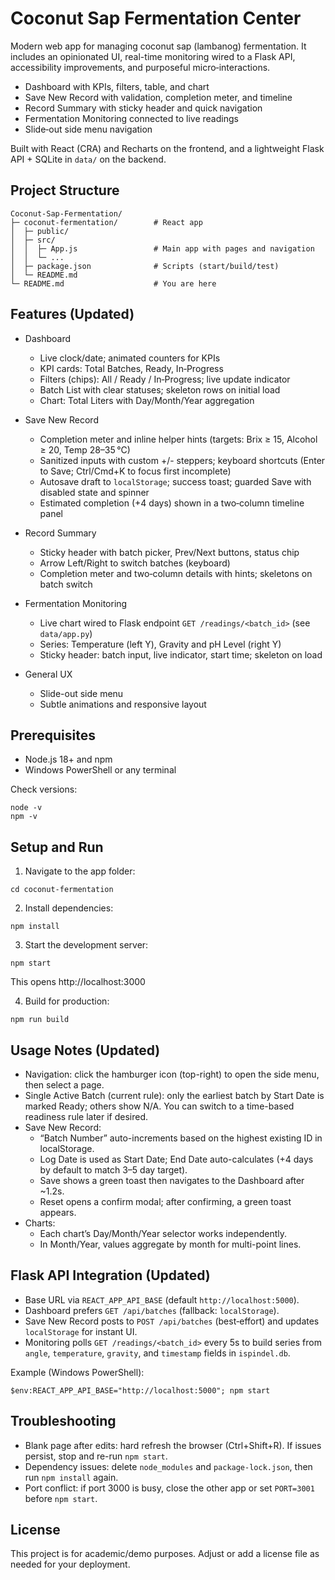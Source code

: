 # Coconut Sap Fermentation Center

Modern web app for managing coconut sap (lambanog) fermentation. It includes an opinionated UI, real-time monitoring wired to a Flask API, accessibility improvements, and purposeful micro‑interactions.

- Dashboard with KPIs, filters, table, and chart
- Save New Record with validation, completion meter, and timeline
- Record Summary with sticky header and quick navigation
- Fermentation Monitoring connected to live readings
- Slide‑out side menu navigation

Built with React (CRA) and Recharts on the frontend, and a lightweight Flask API + SQLite in `data/` on the backend.

## Project Structure

```
Coconut-Sap-Fermentation/
├─ coconut-fermentation/        # React app
│  ├─ public/
│  ├─ src/
│  │  ├─ App.js                 # Main app with pages and navigation
│  │  └─ ...
│  ├─ package.json              # Scripts (start/build/test)
│  └─ README.md
└─ README.md                    # You are here
```

## Features (Updated)

- Dashboard
  - Live clock/date; animated counters for KPIs
  - KPI cards: Total Batches, Ready, In‑Progress
  - Filters (chips): All / Ready / In‑Progress; live update indicator
  - Batch List with clear statuses; skeleton rows on initial load
  - Chart: Total Liters with Day/Month/Year aggregation

- Save New Record
  - Completion meter and inline helper hints (targets: Brix ≥ 15, Alcohol ≥ 20, Temp 28–35 °C)
  - Sanitized inputs with custom +/- steppers; keyboard shortcuts (Enter to Save; Ctrl/Cmd+K to focus first incomplete)
  - Autosave draft to `localStorage`; success toast; guarded Save with disabled state and spinner
  - Estimated completion (+4 days) shown in a two‑column timeline panel

- Record Summary
  - Sticky header with batch picker, Prev/Next buttons, status chip
  - Arrow Left/Right to switch batches (keyboard)
  - Completion meter and two‑column details with hints; skeletons on batch switch

- Fermentation Monitoring
  - Live chart wired to Flask endpoint `GET /readings/<batch_id>` (see `data/app.py`)
  - Series: Temperature (left Y), Gravity and pH Level (right Y)
  - Sticky header: batch input, live indicator, start time; skeleton on load

- General UX
  - Slide-out side menu
  - Subtle animations and responsive layout

## Prerequisites

- Node.js 18+ and npm
- Windows PowerShell or any terminal

Check versions:
```
node -v
npm -v
```

## Setup and Run

1) Navigate to the app folder:
```
cd coconut-fermentation
```

2) Install dependencies:
```
npm install
```

3) Start the development server:
```
npm start
```
This opens http://localhost:3000

4) Build for production:
```
npm run build
```

## Usage Notes (Updated)

- Navigation: click the hamburger icon (top-right) to open the side menu, then select a page.
- Single Active Batch (current rule): only the earliest batch by Start Date is marked Ready; others show N/A. You can switch to a time-based readiness rule later if desired.
- Save New Record:
  - “Batch Number” auto-increments based on the highest existing ID in localStorage.
  - Log Date is used as Start Date; End Date auto-calculates (+4 days by default to match 3–5 day target).
  - Save shows a green toast then navigates to the Dashboard after ~1.2s.
  - Reset opens a confirm modal; after confirming, a green toast appears.
- Charts:
  - Each chart’s Day/Month/Year selector works independently.
  - In Month/Year, values aggregate by month for multi-point lines.

## Flask API Integration (Updated)

- Base URL via `REACT_APP_API_BASE` (default `http://localhost:5000`).
- Dashboard prefers `GET /api/batches` (fallback: `localStorage`).
- Save New Record posts to `POST /api/batches` (best‑effort) and updates `localStorage` for instant UI.
- Monitoring polls `GET /readings/<batch_id>` every 5s to build series from `angle`, `temperature`, `gravity`, and `timestamp` fields in `ispindel.db`.

Example (Windows PowerShell):
```
$env:REACT_APP_API_BASE="http://localhost:5000"; npm start
```

## Troubleshooting

- Blank page after edits: hard refresh the browser (Ctrl+Shift+R). If issues persist, stop and re-run `npm start`.
- Dependency issues: delete `node_modules` and `package-lock.json`, then run `npm install` again.
- Port conflict: if port 3000 is busy, close the other app or set `PORT=3001` before `npm start`.

## License

This project is for academic/demo purposes. Adjust or add a license file as needed for your deployment.
